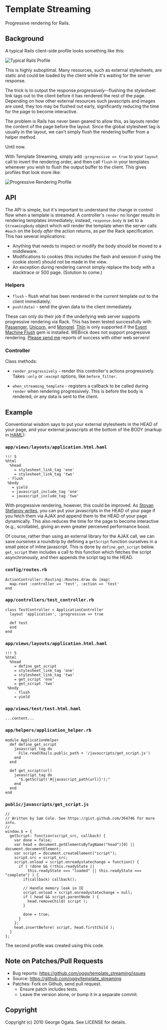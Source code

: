 # Template Streaming

Progressive rendering for Rails.

## Background

A typical Rails client-side profile looks something like this:

![Typical Rails Profile][slow-profile]

This is highly suboptimal. Many resources, such as external stylesheets, are
static and could be loaded by the client while it's waiting for the server
response.

The trick is to output the response *progressively*--flushing the stylesheet
link tags out to the client before it has rendered the rest of the
page. Depending on how other external resources such javascripts and images are
used, they too may be flushed out early, significantly reducing the time for the
page to become interactive.

The problem is Rails has never been geared to allow this, as layouts
render the content of the page before the layout. Since the global
stylesheet tag is usually in the layout, we can't simply flush the
rendering buffer from a helper method.

Until now.

With Template Streaming, simply add `:progressive => true` to your
`layout` call to invert the rendering order, and then call `flush` in
your templates whenever you wish to flush the output buffer to the
client. This gives profiles that look more like:

![Progressive Rendering Profile][fast-profile]

[slow-profile]: https://github.com/oggy/template_streaming/raw/master/doc/slow-profile.png
[fast-profile]: https://github.com/oggy/template_streaming/raw/master/doc/fast-profile.png

## API

The API is simple, but it's important to understand the change in control flow
when a template is streamed. A controller's `render` no longer results in
rendering templates immediately; instead, `response.body` is set to a
`StreamingBody` object which will render the template when the server calls
`#each` on the body *after* the action returns, as per the Rack specification.
This has several implications:

 * Anything that needs to inspect or modify the body should be moved to a
   middleware.
 * Modifications to cookies (this includes the flash and session if using the
   cookie store!) should not be made in the view.
 * An exception during rendering cannot simply replace the body with a
   stacktrace or 500 page. (Solution to come.)

### Helpers

 * `flush` - flush what has been rendered in the current template out to the
    client immediately.
 * `push(data)` - send the given data to the client immediately.

These can only do their job if the underlying web server supports
progressive rendering via Rack. This has been tested successfully with
[Passenger][passenger], [Unicorn][unicorn], and
[Mongrel][mongrel]. [Thin][thin] is only supported if the [Event
Machine Flush][event-machine-flush] gem is installed. WEBrick does not
support progressive rendering. [Please send me][contact] reports of
success with other web servers!

[passenger]: http://www.modrails.com
[unicorn]: http://unicorn.bogomips.org/
[mongrel]: https://github.com/fauna/mongrel
[thin]: https://github.com/macournoyer/thin
[event-machine-flush]: https://github.com/oggy/event_machine_flush
[contact]: mailto:george.ogata@gmail.com

### Controller

Class methods:

 * `render_progressively` - render this controller's actions
   progressively. Takes `:only` or `:except` options, like `before_filter`.

 * `when_streaming_template` - registers a callback to be called during `render`
   when rendering progressively. This is before the body is rendered, or any
   data is sent to the client.

## Example

Conventional wisdom says to put your external stylesheets in the HEAD of your
page, and your external javascripts at the bottom of the BODY (markup in
[HAML][haml]):

### `app/views/layouts/application.html.haml`

    !!! 5
    %html
      %head
        = stylesheet_link_tag 'one'
        = stylesheet_link_tag 'two'
     - flush
     %body
       = yield
       = javascript_include_tag 'one'
       = javascript_include_tag 'two'

With progressive rendering, however, this could be improved. As [Stoyan Stefanov
writes][stefanov], you can put your javascripts in the HEAD of your page if you
fetch them via AJAX and append them to the HEAD of your page dynamically. This
also reduces the time for the page to become interactive (e.g., scrollable),
giving an even greater perceived performance boost.

Of course, rather than using an external library for the AJAX call, we can save
ourselves a roundtrip by defining a `getScript` function ourselves in a small
piece of inline javascript. This is done by `define_get_script`
below. `get_script` then includes a call to this function which fetches the
script asynchronously, and then appends the script tag to the HEAD.

### `config/routes.rb`

    ActionController::Routing::Routes.draw do |map|
      map.root :controller => 'test', :action => 'test'
    end

### `app/controllers/test_controller.rb`

    class TestController < ApplicationController
      layout 'application', :progressive => true

      def test
      end
    end

### `app/views/layouts/application.html.haml`

    !!! 5
    %html
      %head
        = define_get_script
        = stylesheet_link_tag 'one'
        = stylesheet_link_tag 'two'
        = get_script 'one'
        = get_script 'two'
     %body
        - flush
        = yield

### `app/views/test/test.html.haml`

    ...content...

### `app/helpers/application_helper.rb`

    module ApplicationHelper
      def define_get_script
        javascript_tag do
          File.read(Rails.public_path + '/javascripts/get_script.js')
        end
      end

      def get_script(url)
        javascript_tag do
          "$.getScript('#{javascript_path(url)}');"
        end
      end
    end

### `public/javascripts/get_script.js`

    //
    // Written by Sam Cole. See https://gist.github.com/364746 for more info.
    //
    window.$ = {
      getScript: function(script_src, callback) {
        var done = false;
        var head = document.getElementsByTagName("head")[0] || document.documentElement;
        var script = document.createElement("script");
        script.src = script_src;
        script.onload = script.onreadystatechange = function() {
          if ( !done && (!this.readyState ||
              this.readyState === "loaded" || this.readyState === "complete") ) {
            if(callback) callback();

            // Handle memory leak in IE
            script.onload = script.onreadystatechange = null;
            if ( head && script.parentNode ) {
              head.removeChild( script );
            }

            done = true;
          }
        };
        head.insertBefore( script, head.firstChild );
      }
    };

The second profile was created using this code.

[haml]: http://haml-lang.com
[stefanov]: http://www.yuiblog.com/blog/2008/07/22/non-blocking-scripts
[get-script]: https://gist.github.com/364746

## Note on Patches/Pull Requests

 * Bug reports: https://github.com/oggy/template_streaming/issues
 * Source: https://github.com/oggy/template_streaming
 * Patches: Fork on Github, send pull request.
   * Ensure patch includes tests.
   * Leave the version alone, or bump it in a separate commit.

## Copyright

Copyright (c) 2010 George Ogata. See LICENSE for details.
